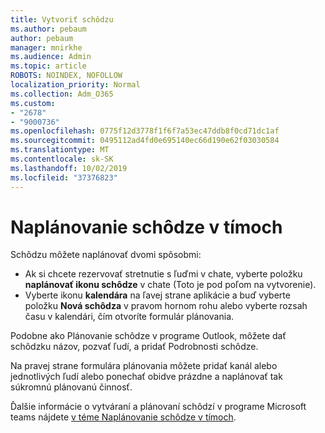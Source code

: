 ```yaml
---
title: Vytvoriť schôdzu
ms.author: pebaum
author: pebaum
manager: mnirkhe
ms.audience: Admin
ms.topic: article
ROBOTS: NOINDEX, NOFOLLOW
localization_priority: Normal
ms.collection: Adm_O365
ms.custom:
- "2678"
- "9000736"
ms.openlocfilehash: 0775f12d3778f1f6f7a53ec47ddb8f0cd71dc1af
ms.sourcegitcommit: 0495112ad4fd0e695140ec66d190e62f03030584
ms.translationtype: MT
ms.contentlocale: sk-SK
ms.lasthandoff: 10/02/2019
ms.locfileid: "37376823"
---
```

# <a name="schedule-a-meeting-in-teams"></a>Naplánovanie schôdze v tímoch

Schôdzu môžete naplánovať dvomi spôsobmi: 

- Ak si chcete rezervovať stretnutie s ľuďmi v chate, vyberte položku **naplánovať ikonu schôdze** v chate (Toto je pod poľom na vytvorenie).
- Vyberte ikonu **kalendára** na ľavej strane aplikácie a buď vyberte položku **Nová schôdza** v pravom hornom rohu alebo vyberte rozsah času v kalendári, čím otvoríte formulár plánovania.

Podobne ako Plánovanie schôdze v programe Outlook, môžete dať schôdzku názov, pozvať ľudí, a pridať Podrobnosti schôdze.

Na pravej strane formulára plánovania môžete pridať kanál alebo jednotlivých ľudí alebo ponechať obidve prázdne a naplánovať tak súkromnú plánovanú činnosť.

Ďalšie informácie o vytváraní a plánovaní schôdzí v programe Microsoft teams nájdete [v téme Naplánovanie schôdze v tímoch](https://support.office.com/article/Schedule-a-meeting-in-Teams-943507a9-8583-4c58-b5d2-8ec8265e04e5).